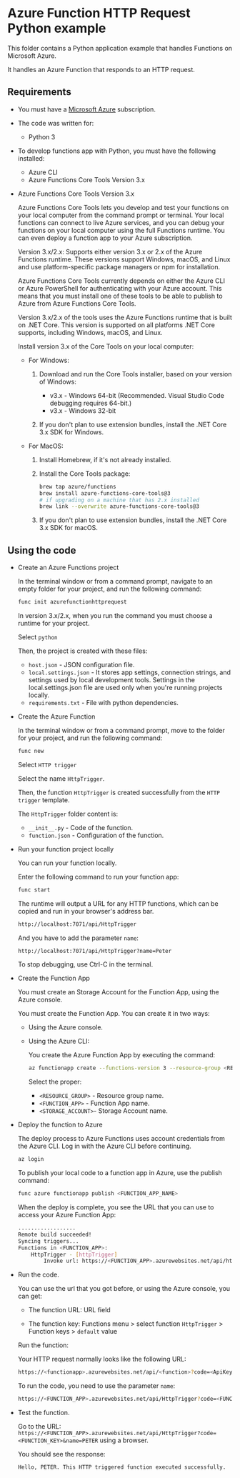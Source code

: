 # Azure Function HTTP Request Python example

This folder contains a Python application example that handles Functions on Microsoft Azure.

It handles an Azure Function that responds to an HTTP request.

## Requirements

* You must have a [Microsoft Azure](https://azure.microsoft.com/) subscription.

* The code was written for:
  * Python 3

* To develop functions app with Python, you must have the following installed:
  * Azure CLI
  * Azure Functions Core Tools Version 3.x

* Azure Functions Core Tools Version 3.x

  Azure Functions Core Tools lets you develop and test your functions on your local computer from the command prompt or terminal. Your local functions can connect to live Azure services, and you can debug your functions on your local computer using the full Functions runtime. You can even deploy a function app to your Azure subscription.

  Version 3.x/2.x: Supports either version 3.x or 2.x of the Azure Functions runtime. These versions support Windows, macOS, and Linux and use platform-specific package managers or npm for installation.

  Azure Functions Core Tools currently depends on either the Azure CLI or Azure PowerShell for authenticating with your Azure account. This means that you must install one of these tools to be able to publish to Azure from Azure Functions Core Tools.

  Version 3.x/2.x of the tools uses the Azure Functions runtime that is built on .NET Core. This version is supported on all platforms .NET Core supports, including Windows, macOS, and Linux.

  Install version 3.x of the Core Tools on your local computer:
  
  * For Windows:

    1. Download and run the Core Tools installer, based on your version of Windows:

        * v3.x - Windows 64-bit (Recommended. Visual Studio Code debugging requires 64-bit.)
        * v3.x - Windows 32-bit

    2. If you don't plan to use extension bundles, install the .NET Core 3.x SDK for Windows.

  * For MacOS:

    1. Install Homebrew, if it's not already installed.
    2. Install the Core Tools package:

       ```bash
       brew tap azure/functions
       brew install azure-functions-core-tools@3
       # if upgrading on a machine that has 2.x installed
       brew link --overwrite azure-functions-core-tools@3
       ```
    3. If you don't plan to use extension bundles, install the .NET Core 3.x SDK for macOS.

## Using the code

* Create an Azure Functions project
  
  In the terminal window or from a command prompt, navigate to an empty folder for your project, and run the following command:

  ```bash
  func init azurefunctionhttprequest
  ```

  In version 3.x/2.x, when you run the command you must choose a runtime for your project.

  Select `python`

  Then, the project is created with these files:

  * `host.json` - JSON configuration file.
  * `local.settings.json` - It stores app settings, connection strings, and settings used by local development tools. Settings in the local.settings.json file are used only when you're running projects locally.
  * `requirements.txt` - File with python dependencies.

* Create the Azure Function
  
  In the terminal window or from a command prompt, move to the folder for your project, and run the following command:

  ```bash
  func new
  ```

  Select `HTTP trigger`

  Select the name `HttpTrigger`.
  
  Then, the function `HttpTrigger` is created successfully from the `HTTP trigger` template.

  The `HttpTrigger` folder content is:
    * `__init__.py` - Code of the function.
    * `function.json` - Configuration of the function.

* Run your function project locally

  You can run your function locally.
  
  Enter the following command to run your function app:

  ```bash
  func start
  ```

  The runtime will output a URL for any HTTP functions, which can be copied and run in your browser's address bar.
  
  ```bash
  http://localhost:7071/api/HttpTrigger
  ```

  And you have to add the parameter `name`:

  ```bash
  http://localhost:7071/api/HttpTrigger?name=Peter
  ```

  To stop debugging, use Ctrl-C in the terminal.

* Create the Function App

  You must create an Storage Account for the Function App, using the Azure console.

  You must create the Function App. You can create it in two ways:

  * Using the Azure console.

  * Using the Azure CLI:
  
    You create the Azure Function App by executing the command:

    ```bash
    az functionapp create --functions-version 3 --resource-group <RESOURCE_GROUP> --os-type Linux --consumption-plan-location westeurope --runtime python --name <FUNCTION_APP> --storage-account <STORAGE_ACCOUNT>
    ```

    Select the proper:

    * `<RESOURCE_GROUP>` - Resource group name.
    * `<FUNCTION_APP>` - Function App name.
    * `<STORAGE_ACCOUNT>`- Storage Account name.

* Deploy the function to Azure

  The deploy process to Azure Functions uses account credentials from the Azure CLI. Log in with the Azure CLI before continuing.

  ```bash
  az login
  ```

  To publish your local code to a function app in Azure, use the publish command:

  ```bash
  func azure functionapp publish <FUNCTION_APP_NAME>
  ```

  When the deploy is complete, you see the URL that you can use to access your Azure Function App:

  ```bash
  ..................
  Remote build succeeded!
  Syncing triggers...
  Functions in <FUNCTION_APP>:
      HttpTrigger - [httpTrigger]
          Invoke url: https://<FUNCTION_APP>.azurewebsites.net/api/httptrigger?code=<FUNCTION_KEY>
  ```

* Run the code.

  You can use the url that you got before, or using the Azure console, you can get:

  * The function URL: URL field

  * The function key: Functions menu > select function `HttpTrigger` > Function keys > `default` value

  Run the function:

  Your HTTP request normally looks like the following URL:

  ```bash
  https://<functionapp>.azurewebsites.net/api/<function>?code=<ApiKey>
  ```

  To run the code, you need to use the parameter `name`:

  ```bash
  https://<FUNCTION_APP>.azurewebsites.net/api/HttpTrigger?code=<FUNCTION_KEY>&name=PETER
  ```

* Test the function.

  Go to the URL: `https://<FUNCTION_APP>.azurewebsites.net/api/HttpTrigger?code=<FUNCTION_KEY>&name=PETER` using a browser.

  You should see the response:

  ```bash
  Hello, PETER. This HTTP triggered function executed successfully.
  ```
